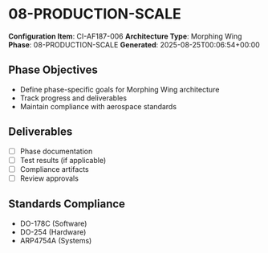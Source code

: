 # 08-PRODUCTION-SCALE

**Configuration Item**: CI-AF187-006
**Architecture Type**: Morphing Wing
**Phase**: 08-PRODUCTION-SCALE
**Generated**: 2025-08-25T00:06:54+00:00

## Phase Objectives
- Define phase-specific goals for Morphing Wing architecture
- Track progress and deliverables
- Maintain compliance with aerospace standards

## Deliverables
- [ ] Phase documentation
- [ ] Test results (if applicable)
- [ ] Compliance artifacts
- [ ] Review approvals

## Standards Compliance
- DO-178C (Software)
- DO-254 (Hardware)
- ARP4754A (Systems)
